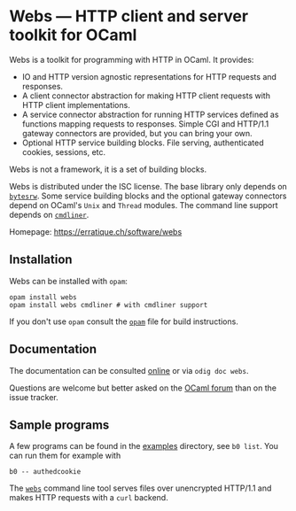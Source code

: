Webs — HTTP client and server toolkit for OCaml
===============================================

Webs is a toolkit for programming with HTTP in OCaml. It provides:

* IO and HTTP version agnostic representations for HTTP requests and responses.
* A client connector abstraction for making HTTP client requests with
  HTTP client implementations.
* A service connector abstraction for running HTTP services defined as 
  functions mapping requests to responses. Simple CGI and HTTP/1.1 gateway 
  connectors are provided, but you can bring your own.
* Optional HTTP service building blocks. File serving, authenticated
  cookies, sessions, etc.

Webs is not a framework, it is a set of building blocks.

Webs is distributed under the ISC license. The base library only
depends on [`bytesrw`]. Some service building blocks and the optional
gateway connectors depend on OCaml's `Unix` and `Thread` modules. The
command line support depends on [`cmdliner`].

Homepage: <https://erratique.ch/software/webs>  

[`cmdliner`]: https://erratique.ch/software/cmdliner
[`bytesrw`]: https://erratique.ch/software/bytesrw

## Installation

Webs can be installed with `opam`:

    opam install webs
    opam install webs cmdliner # with cmdliner support

If you don't use `opam` consult the [`opam`](opam) file for build
instructions.

## Documentation

The documentation can be consulted [online] or via `odig doc webs`.

Questions are welcome but better asked on the [OCaml forum] than on
the issue tracker.

[online]: https://erratique.ch/software/webs/doc
[OCaml forum]: https://discuss.ocaml.org/

## Sample programs 

A few programs can be found in the [examples](examples) directory,
see `b0 list`. You  can run them for example with 

    b0 -- authedcookie

The [`webs`](examples/webs_tool.ml) command line tool serves files
over unencrypted HTTP/1.1 and makes HTTP requests with a `curl`
backend.
